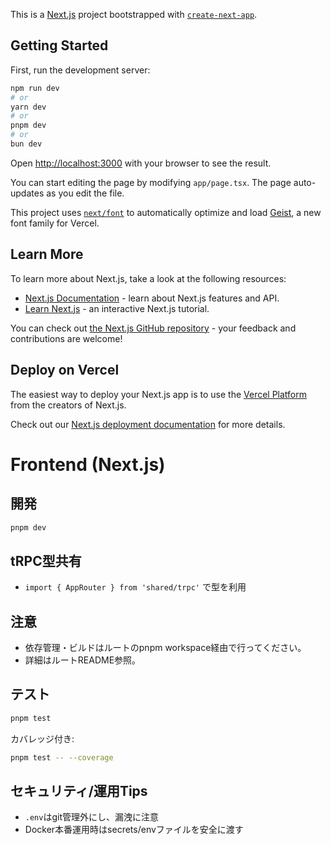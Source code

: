 This is a [Next.js](https://nextjs.org) project bootstrapped with [`create-next-app`](https://nextjs.org/docs/app/api-reference/cli/create-next-app).

## Getting Started

First, run the development server:

```bash
npm run dev
# or
yarn dev
# or
pnpm dev
# or
bun dev
```

Open [http://localhost:3000](http://localhost:3000) with your browser to see the result.

You can start editing the page by modifying `app/page.tsx`. The page auto-updates as you edit the file.

This project uses [`next/font`](https://nextjs.org/docs/app/building-your-application/optimizing/fonts) to automatically optimize and load [Geist](https://vercel.com/font), a new font family for Vercel.

## Learn More

To learn more about Next.js, take a look at the following resources:

- [Next.js Documentation](https://nextjs.org/docs) - learn about Next.js features and API.
- [Learn Next.js](https://nextjs.org/learn) - an interactive Next.js tutorial.

You can check out [the Next.js GitHub repository](https://github.com/vercel/next.js) - your feedback and contributions are welcome!

## Deploy on Vercel

The easiest way to deploy your Next.js app is to use the [Vercel Platform](https://vercel.com/new?utm_medium=default-template&filter=next.js&utm_source=create-next-app&utm_campaign=create-next-app-readme) from the creators of Next.js.

Check out our [Next.js deployment documentation](https://nextjs.org/docs/app/building-your-application/deploying) for more details.

# Frontend (Next.js)

## 開発

```sh
pnpm dev
```

## tRPC型共有

- `import { AppRouter } from 'shared/trpc'` で型を利用

## 注意

- 依存管理・ビルドはルートのpnpm workspace経由で行ってください。
- 詳細はルートREADME参照。

## テスト

```sh
pnpm test
```

カバレッジ付き:

```sh
pnpm test -- --coverage
```

## セキュリティ/運用Tips

- `.env`はgit管理外にし、漏洩に注意
- Docker本番運用時はsecrets/envファイルを安全に渡す
